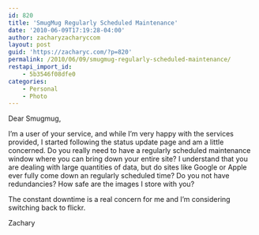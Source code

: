 ```yaml
---
id: 820
title: 'SmugMug Regularly Scheduled Maintenance'
date: '2010-06-09T17:19:28-04:00'
author: zacharyzacharyccom
layout: post
guid: 'https://zacharyc.com/?p=820'
permalink: /2010/06/09/smugmug-regularly-scheduled-maintenance/
restapi_import_id:
    - 5b3546f08dfe0
categories:
    - Personal
    - Photo
---
```


Dear Smugmug,

I’m a user of your service, and while I’m very happy with the services provided, I started following the status update page and am a little concerned. Do you really need to have a regularly scheduled maintenance window where you can bring down your entire site? I understand that you are dealing with large quantities of data, but do sites like Google or Apple ever fully come down an regularly scheduled time? Do you not have redundancies? How safe are the images I store with you?

The constant downtime is a real concern for me and I’m considering switching back to flickr.

Zachary